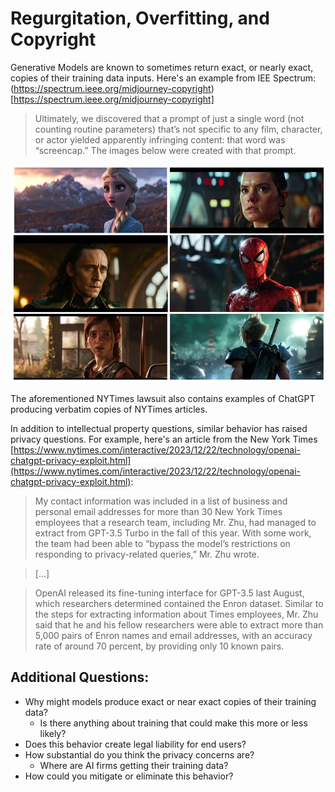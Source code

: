 # Regurgitation, Overfitting, and Copyright

Generative Models are known to sometimes return exact, or nearly exact, copies of their training data inputs. Here's an example from IEE Spectrum: (https://spectrum.ieee.org/midjourney-copyright)[https://spectrum.ieee.org/midjourney-copyright]

> Ultimately, we discovered that a prompt of just a single word (not counting routine parameters) that’s not specific to any film, character, or actor yielded apparently infringing content: that word was “screencap.” The images below were created with that prompt.

![](../assets/a-grid-of-six-images-created-by-midjourney-showing-famous-pop-culture-characters.webp)

The aforementioned NYTimes lawsuit also contains examples of ChatGPT producing verbatim copies of NYTimes articles. 

In addition to intellectual property questions, similar behavior has raised privacy questions. For example, here's an article from the New York Times [https://www.nytimes.com/interactive/2023/12/22/technology/openai-chatgpt-privacy-exploit.html](https://www.nytimes.com/interactive/2023/12/22/technology/openai-chatgpt-privacy-exploit.html):

> My contact information was included in a list of business and personal email addresses for more than 30 New York Times employees that a research team, including Mr. Zhu, had managed to extract from GPT-3.5 Turbo in the fall of this year. With some work, the team had been able to “bypass the model’s restrictions on responding to privacy-related queries,” Mr. Zhu wrote.

> [...]

> OpenAI released its fine-tuning interface for GPT-3.5 last August, which researchers determined contained the Enron dataset. Similar to the steps for extracting information about Times employees, Mr. Zhu said that he and his fellow researchers were able to extract more than 5,000 pairs of Enron names and email addresses, with an accuracy rate of around 70 percent, by providing only 10 known pairs.

## Additional Questions:

* Why might models produce exact or near exact copies of their training data?
    * Is there anything about training that could make this more or less likely?
* Does this behavior create legal liability for end users?
* How substantial do you think the privacy concerns are?
    * Where are AI firms getting their training data?
* How could you mitigate or eliminate this behavior?